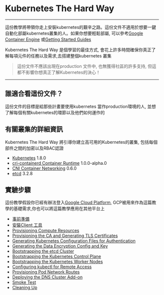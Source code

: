 # Kubernetes The Hard Way

---
這份教學將帶領你走上安裝kubernetes的艱辛之路。這份文件不適用於想要一鍵自動化部屬kubernetes叢集的人。如果你想要輕鬆部屬, 可以參考[Google Container Engine](https://cloud.google.com/container-engine) 或[Getting Started Guides](http://kubernetes.io/docs/getting-started-guides/)

Kubernetes The Hard Way 是個學習的最佳方式, 會花上許多時間確保你真正了解每項元件的任務以及需求,去搭建整個kubernetes 叢集
> 這份文件不應該出現在production 文件中, 也無獲得社區的許多支持, 但這都不影響你想真正了解Kubernetes的決心！

---

## 誰適合看這份文件？
這份文件的目標是給那些計畫要使用kubernetes 當作production環境的人, 並想了解每個有關kubernetes的環節以及他們如何運作的

## 有關叢集的詳細資訊
Kubernetes The Hard Way 將引導你建立高可用的Kubernetes的叢集, 包括每個部件之間的加密以及RBAC認證

* [Kubernetes](https://github.com/kubernetes/kubernetes) 1.8.0
* [cri-containerd Container Runtime](https://github.com/kubernetes-incubator/cri-containerd) 1.0.0-alpha.0
* [CNI Container Networking](https://github.com/containernetworking/cni) 0.6.0
* [etcd](https://github.com/coreos/etcd) 3.2.8

## 實驗步驟

這份教學假設你已經有辦法登入[Google Cloud Platform](https://cloud.google.com), GCP被用來作為這篇教學的基礎需求,你也可以將這篇教學應用在其他平台上

* [事前準備](docs/01-prerequisites.md)
* [安裝Client 工具](docs/02-client-tools.md)
* [Provisioning Compute Resources](docs/03-compute-resources.md)
* [Provisioning the CA and Generating TLS Certificates](docs/04-certificate-authority.md)
* [Generating Kubernetes Configuration Files for Authentication](docs/05-kubernetes-configuration-files.md)
* [Generating the Data Encryption Config and Key](docs/06-data-encryption-keys.md)
* [Bootstrapping the etcd Cluster](docs/07-bootstrapping-etcd.md)
* [Bootstrapping the Kubernetes Control Plane](docs/08-bootstrapping-kubernetes-controllers.md)
* [Bootstrapping the Kubernetes Worker Nodes](docs/09-bootstrapping-kubernetes-workers.md)
* [Configuring kubectl for Remote Access](docs/10-configuring-kubectl.md)
* [Provisioning Pod Network Routes](docs/11-pod-network-routes.md)
* [Deploying the DNS Cluster Add-on](docs/12-dns-addon.md)
* [Smoke Test](docs/13-smoke-test.md)
* [Cleaning Up](docs/14-cleanup.md)
